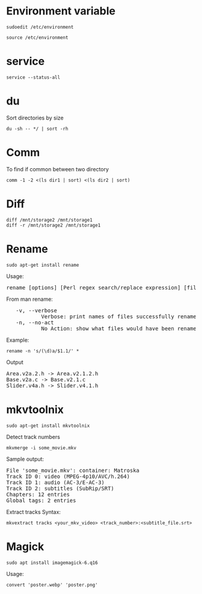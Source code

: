 # Environment variable
```
sudoedit /etc/environment

source /etc/environment
```

# service
```
service --status-all
```

# du
Sort directories by size
```
du -sh -- */ | sort -rh
```

# Comm
To find if common between two directory
```
comm -1 -2 <(ls dir1 | sort) <(ls dir2 | sort)
```

# Diff
```
diff /mnt/storage2 /mnt/storage1
diff -r /mnt/storage2 /mnt/storage1
```

# Rename
```
sudo apt-get install rename
```

Usage:
<pre>
rename [options] [Perl regex search/replace expression] [files]
</pre>
From man rename:
<pre>
   -v, --verbose
           Verbose: print names of files successfully renamed.
   -n, --no-act
           No Action: show what files would have been renamed.
</pre>

Example:
```
rename -n 's/(\d)a/$1.1/' *
```
Output
<pre>
Area.v2a.2.h -> Area.v2.1.2.h
Base.v2a.c -> Base.v2.1.c
Slider.v4a.h -> Slider.v4.1.h
</pre>

# mkvtoolnix
```
sudo apt-get install mkvtoolnix
```

Detect track numbers
```
mkvmerge -i some_movie.mkv
```
Sample output:
<pre>
File 'some_movie.mkv': container: Matroska
Track ID 0: video (MPEG-4p10/AVC/h.264)
Track ID 1: audio (AC-3/E-AC-3)
Track ID 2: subtitles (SubRip/SRT)
Chapters: 12 entries
Global tags: 2 entries
</pre>

Extract tracks
Syntax:
```
mkvextract tracks <your_mkv_video> <track_number>:<subtitle_file.srt>
```

# Magick
```
sudo apt install imagemagick-6.q16
```

Usage:
```
convert 'poster.webp' 'poster.png'
```
